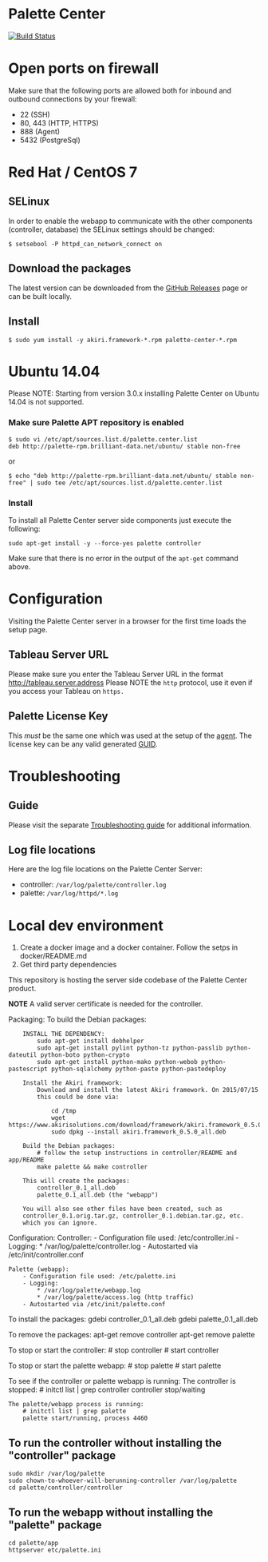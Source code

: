 # Palette Center

[![Build Status](https://travis-ci.org/palette-software/palette.svg?branch=master)](https://travis-ci.org/palette-software/palette)

# Open ports on firewall
Make sure that the following ports are allowed both for inbound and outbound connections by your firewall:
* 22 (SSH)
* 80, 443 (HTTP, HTTPS)
* 888 (Agent)
* 5432 (PostgreSql)
# Red Hat / CentOS 7

## SELinux

In order to enable the webapp to communicate with the other components (controller, database) the SELinux settings should be changed:

```
$ setsebool -P httpd_can_network_connect on
```

## Download the packages

The latest version can be downloaded from the [GitHub Releases](https://github.com/palette-software/palette/releases) page or can be built locally.

## Install

```
$ sudo yum install -y akiri.framework-*.rpm palette-center-*.rpm
```

# Ubuntu 14.04

Please NOTE: Starting from version 3.0.x installing Palette Center on Ubuntu 14.04 is not supported.

### Make sure Palette APT repository is enabled

```
$ sudo vi /etc/apt/sources.list.d/palette.center.list
deb http://palette-rpm.brilliant-data.net/ubuntu/ stable non-free
```
or
```
$ echo "deb http://palette-rpm.brilliant-data.net/ubuntu/ stable non-free" | sudo tee /etc/apt/sources.list.d/palette.center.list
```

### Install

To install all Palette Center server side components just execute the following:

`sudo apt-get install -y --force-yes palette controller`

Make sure that there is no error in the output of the `apt-get` command above.

# Configuration

Visiting the Palette Center server in a browser for the first time loads the setup page.

## Tableau Server URL

Please make sure you enter the Tableau Server URL in the format http://tableau.server.address
Please NOTE the `http` protocol, use it even if you access your Tableau on `https.`

## Palette License Key

This *must* be the same one which was used at the setup of the [agent](https://github.com/palette-software/agent).
The license key can be any valid generated [GUID](https://en.wikipedia.org/wiki/Universally_unique_identifier).

# Troubleshooting

## Guide
Please visit the separate [Troubleshooting guide](TROUBLESHOOTING.md) for additional information.

## Log file locations
Here are the log file locations on the Palette Center Server:
* controller: `/var/log/palette/controller.log`
* palette: `/var/log/httpd/*.log`

# Local dev environment

1. Create a docker image and a docker container. Follow the setps in docker/README.md
2. Get third party dependencies


This repository is hosting the server side codebase of the Palette Center product.

**NOTE** A valid server certificate is needed for the controller.

Packaging:
    To build the Debian packages:

        INSTALL THE DEPENDENCY:
            sudo apt-get install debhelper
            sudo apt-get install pylint python-tz python-passlib python-dateutil python-boto python-crypto
            sudo apt-get install python-mako python-webob python-pastescript python-sqlalchemy python-paste python-pastedeploy

        Install the Akiri framework:
            Download and install the latest Akiri framework. On 2015/07/15
            this could be done via:

                cd /tmp
                wget https://www.akirisolutions.com/download/framework/akiri.framework_0.5.0_all.deb
                sudo dpkg --install akiri.framework_0.5.0_all.deb

        Build the Debian packages:
            # follow the setup instructions in controller/README and app/README
            make palette && make controller

        This will create the packages:
            controller_0.1_all.deb
            palette_0.1_all.deb (the "webapp")

        You will also see other files have been created, such as
        controller_0.1.orig.tar.gz, controller_0.1.debian.tar.gz, etc.
        which you can ignore.

Configuration:
    Controller:
        - Configuration file used: /etc/controller.ini
        - Logging:
            * /var/log/palette/controller.log
        - Autostarted via /etc/init/controller.conf

    Palette (webapp):
        - Configuration file used: /etc/palette.ini
        - Logging:
            * /var/log/palette/webapp.log
            * /var/log/palette/access.log (http traffic)
        - Autostarted via /etc/init/palette.conf

To install the packages:
    gdebi controller_0.1_all.deb
    gdebi palette_0.1_all.deb

To remove the packages:
    apt-get remove controller
    apt-get remove palette

To stop or start the controller:
    # stop controller
    # start controller

To stop or start the palette webapp:
    # stop palette
    # start palette

To see if the controller or palette webapp is running:
    The controller is stopped:
        # initctl list | grep controller
        controller stop/waiting

    The palette/webapp process is running:
        # initctl list | grep palette
        palette start/running, process 4460

## To run the controller without installing the "controller" package

    sudo mkdir /var/log/palette
    sudo chown-to-whoever-will-berunning-controller /var/log/palette
    cd palette/controller/controller

## To run the webapp without installing the "palette" package

    cd palette/app
    httpserver etc/palette.ini
